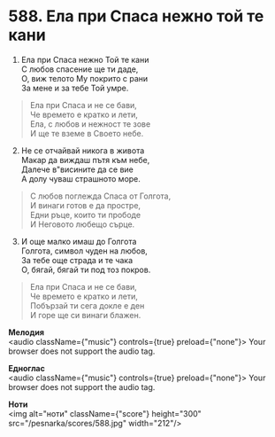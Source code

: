 # 588. Ела при Спаса нежно той те кани

1. Ела при Спаса нежно Той те кани  
С любов спасение ще ти даде,  
О, виж телото Му покрито с рани  
За мене и за тебе Той умре.  

> Ела при Спаса и не се бави,  
> Че времето е кратко и лети,  
> Ела, с любов и нежност те зове  
> И ще те вземе в Своето небе.  

2. Не се отчайвай никога в живота  
Макар да виждаш пътя към небе,  
Далече в"висините да се вие  
А долу чуваш страшното море.  

> С любов поглежда Спаса от Голгота,  
> И винаги готов е да простре,  
> Едни ръце, които ти прободе  
> И Неговото любещо сърце.  

3. И още малко имаш до Голгота  
Голгота, символ чуден на любов,  
За тебе още страда и те чака  
О, бягай, бягай ти под тоз покров.  

> Ела при Спаса и не се бави,  
> Че времето е кратко и лети,  
> Побързай ти сега докле е ден  
> И горе ще си винаги блажен.

**Мелодия**  
<audio className={"music"} controls={true} preload={"none"}>
    <source src="/pesnarka/mp3/588.mp3" type="audio/mpeg"/>
    Your browser does not support the audio tag.
</audio>

**Едноглас**  
<audio className={"music"} controls={true} preload={"none"}>
    <source src="/pesnarka/transp/588.mp3" type="audio/mpeg"/>
    Your browser does not support the audio tag.
</audio>

**Ноти**  
<img alt="ноти" className={"score"} height="300" src="/pesnarka/scores/588.jpg" width="212"/>
